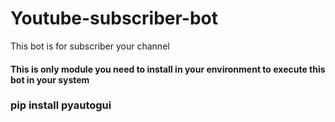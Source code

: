 # Youtube-subscriber-bot
This bot is for subscriber your channel
<h4>This is only module you need to install in your environment to execute this bot in your system</h4>
<h3>pip install pyautogui</h3>

